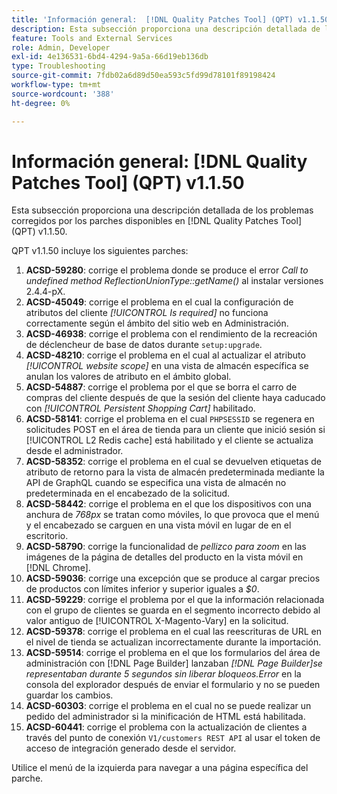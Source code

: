 ```yaml
---
title: 'Información general:  [!DNL Quality Patches Tool] (QPT) v1.1.50'
description: Esta subsección proporciona una descripción detallada de los problemas corregidos por los parches disponibles en  [!DNL Quality Patches Tool] (QPT) v1.1.50.
feature: Tools and External Services
role: Admin, Developer
exl-id: 4e136531-6bd4-4294-9a5a-66d19eb136db
type: Troubleshooting
source-git-commit: 7fdb02a6d89d50ea593c5fd99d78101f89198424
workflow-type: tm+mt
source-wordcount: '388'
ht-degree: 0%

---
```


# Información general: [!DNL Quality Patches Tool] (QPT) v1.1.50

Esta subsección proporciona una descripción detallada de los problemas corregidos por los parches disponibles en [!DNL Quality Patches Tool] (QPT) v1.1.50.

QPT v1.1.50 incluye los siguientes parches:

1. **ACSD-59280**: corrige el problema donde se produce el error *Call to undefined method ReflectionUnionType::getName()* al instalar versiones 2.4.4-pX.
1. **ACSD-45049**: corrige el problema en el cual la configuración de atributos del cliente *[!UICONTROL Is required]* no funciona correctamente según el ámbito del sitio web en Administración.
1. **ACSD-46938**: corrige el problema con el rendimiento de la recreación de déclencheur de base de datos durante `setup:upgrade`.
1. **ACSD-48210**: corrige el problema en el cual al actualizar el atributo *[!UICONTROL website scope]* en una vista de almacén específica se anulan los valores de atributo en el ámbito global.
1. **ACSD-54887**: corrige el problema por el que se borra el carro de compras del cliente después de que la sesión del cliente haya caducado con *[!UICONTROL Persistent Shopping Cart]* habilitado.
1. **ACSD-58141**: corrige el problema en el cual `PHPSESSID` se regenera en solicitudes POST en el área de tienda para un cliente que inició sesión si [!UICONTROL L2 Redis cache] está habilitado y el cliente se actualiza desde el administrador.
1. **ACSD-58352**: corrige el problema en el cual se devuelven etiquetas de atributo de retorno para la vista de almacén predeterminada mediante la API de GraphQL cuando se especifica una vista de almacén no predeterminada en el encabezado de la solicitud.
1. **ACSD-58442**: corrige el problema en el que los dispositivos con una anchura de *768px* se tratan como móviles, lo que provoca que el menú y el encabezado se carguen en una vista móvil en lugar de en el escritorio.
1. **ACSD-58790**: corrige la funcionalidad de *pellizco para zoom* en las imágenes de la página de detalles del producto en la vista móvil en [!DNL Chrome].
1. **ACSD-59036**: corrige una excepción que se produce al cargar precios de productos con límites inferior y superior iguales a *$0*.
1. **ACSD-59229**: corrige el problema por el que la información relacionada con el grupo de clientes se guarda en el segmento incorrecto debido al valor antiguo de [!UICONTROL X-Magento-Vary] en la solicitud.
1. **ACSD-59378**: corrige el problema en el cual las reescrituras de URL en el nivel de tienda se actualizan incorrectamente durante la importación.
1. **ACSD-59514**: corrige el problema en el que los formularios del área de administración con [!DNL Page Builder] lanzaban *[!DNL Page Builder]se representaban durante 5 segundos sin liberar bloqueos.Error* en la consola del explorador después de enviar el formulario y no se pueden guardar los cambios.
1. **ACSD-60303**: corrige el problema en el cual no se puede realizar un pedido del administrador si la minificación de HTML está habilitada.
1. **ACSD-60441**: corrige el problema con la actualización de clientes a través del punto de conexión `V1/customers REST API` al usar el token de acceso de integración generado desde el servidor.

Utilice el menú de la izquierda para navegar a una página específica del parche.
